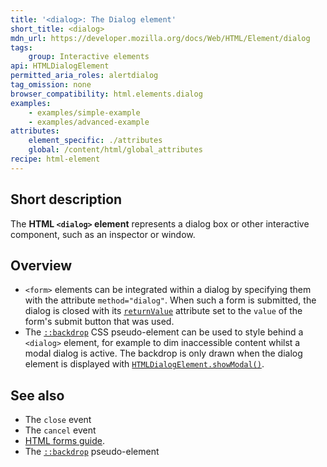 ```yaml
---
title: '<dialog>: The Dialog element'
short_title: <dialog>
mdn_url: https://developer.mozilla.org/docs/Web/HTML/Element/dialog
tags:
    group: Interactive elements
api: HTMLDialogElement
permitted_aria_roles: alertdialog
tag_omission: none
browser_compatibility: html.elements.dialog
examples:
    - examples/simple-example
    - examples/advanced-example
attributes:
    element_specific: ./attributes
    global: /content/html/global_attributes
recipe: html-element
---
```


## Short description

The **HTML `<dialog>` element** represents a dialog box or other
interactive component, such as an inspector or window.

## Overview

- `<form>` elements can be integrated within a dialog by specifying
  them with the attribute `method="dialog"`. When such a form is
  submitted, the dialog is closed with its
  [`returnValue`](/en-US/docs/Web/API/HTMLDialogElement/returnValue)
  attribute set to the `value` of the form\'s submit button that was
  used.
- The
  [`::backdrop`](/en-US/docs/Web/CSS/::backdrop)
  CSS pseudo-element can be used to style behind a `<dialog>` element,
  for example to dim inaccessible content whilst a modal dialog is
  active. The backdrop is only drawn when the dialog element is
  displayed with
  [`HTMLDialogElement.showModal()`](/en-US/docs/Web/API/HTMLDialogElement/showModal).

## See also

- The `close` event
- The `cancel` event
- [HTML forms guide](/en-US/docs/Web/Guide/HTML/Forms).
- The [`::backdrop`](/en-US/docs/Web/CSS/::backdrop) pseudo-element
